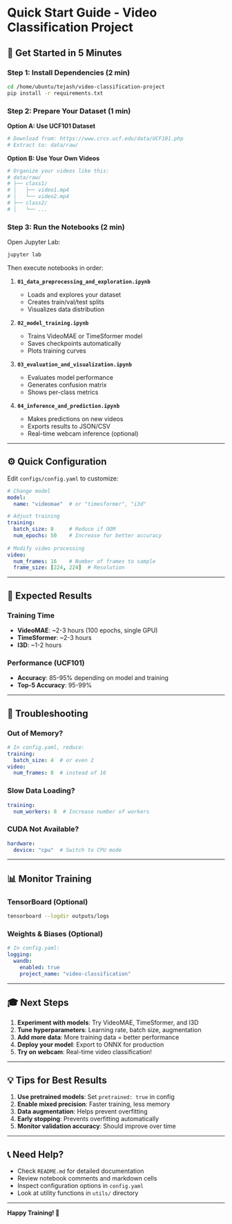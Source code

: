 # Quick Start Guide - Video Classification Project

## 🚀 Get Started in 5 Minutes

### Step 1: Install Dependencies (2 min)

```bash
cd /home/ubuntu/tejash/video-classification-project
pip install -r requirements.txt
```

### Step 2: Prepare Your Dataset (1 min)

**Option A: Use UCF101 Dataset**
```bash
# Download from: https://www.crcv.ucf.edu/data/UCF101.php
# Extract to: data/raw/
```

**Option B: Use Your Own Videos**
```bash
# Organize your videos like this:
# data/raw/
# ├── class1/
# │   ├── video1.mp4
# │   └── video2.mp4
# ├── class2/
# │   └── ...
```

### Step 3: Run the Notebooks (2 min)

Open Jupyter Lab:
```bash
jupyter lab
```

Then execute notebooks in order:

1. **`01_data_preprocessing_and_exploration.ipynb`**
   - Loads and explores your dataset
   - Creates train/val/test splits
   - Visualizes data distribution

2. **`02_model_training.ipynb`**
   - Trains VideoMAE or TimeSformer model
   - Saves checkpoints automatically
   - Plots training curves

3. **`03_evaluation_and_visualization.ipynb`**
   - Evaluates model performance
   - Generates confusion matrix
   - Shows per-class metrics

4. **`04_inference_and_prediction.ipynb`**
   - Makes predictions on new videos
   - Exports results to JSON/CSV
   - Real-time webcam inference (optional)

---

## ⚙️ Quick Configuration

Edit `configs/config.yaml` to customize:

```yaml
# Change model
model:
  name: "videomae"  # or "timesformer", "i3d"

# Adjust training
training:
  batch_size: 8     # Reduce if OOM
  num_epochs: 50    # Increase for better accuracy
  
# Modify video processing
video:
  num_frames: 16    # Number of frames to sample
  frame_size: [224, 224]  # Resolution
```

---

## 🎯 Expected Results

### Training Time
- **VideoMAE**: ~2-3 hours (100 epochs, single GPU)
- **TimeSformer**: ~2-3 hours
- **I3D**: ~1-2 hours

### Performance (UCF101)
- **Accuracy**: 85-95% depending on model and training
- **Top-5 Accuracy**: 95-99%

---

## 🐛 Troubleshooting

### Out of Memory?
```yaml
# In config.yaml, reduce:
training:
  batch_size: 4  # or even 2
video:
  num_frames: 8  # instead of 16
```

### Slow Data Loading?
```yaml
training:
  num_workers: 8  # Increase number of workers
```

### CUDA Not Available?
```yaml
hardware:
  device: "cpu"  # Switch to CPU mode
```

---

## 📊 Monitor Training

### TensorBoard (Optional)
```bash
tensorboard --logdir outputs/logs
```

### Weights & Biases (Optional)
```yaml
# In config.yaml:
logging:
  wandb:
    enabled: true
    project_name: "video-classification"
```

---

## 🎓 Next Steps

1. **Experiment with models**: Try VideoMAE, TimeSformer, and I3D
2. **Tune hyperparameters**: Learning rate, batch size, augmentation
3. **Add more data**: More training data = better performance
4. **Deploy your model**: Export to ONNX for production
5. **Try on webcam**: Real-time video classification!

---

## 💡 Tips for Best Results

1. **Use pretrained models**: Set `pretrained: true` in config
2. **Enable mixed precision**: Faster training, less memory
3. **Data augmentation**: Helps prevent overfitting
4. **Early stopping**: Prevents overfitting automatically
5. **Monitor validation accuracy**: Should improve over time

---

## 📞 Need Help?

- Check `README.md` for detailed documentation
- Review notebook comments and markdown cells
- Inspect configuration options in `config.yaml`
- Look at utility functions in `utils/` directory

---

**Happy Training! 🚀**

